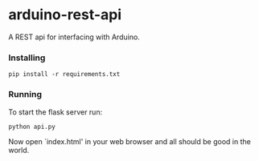 # arduino-rest-api
A REST api for interfacing with Arduino.

### Installing ###
`pip install -r requirements.txt`

### Running ###
To start the flask server run:

`python api.py`

Now open `index.html' in your web browser and all should be good in the world.


